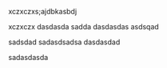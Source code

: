 xczxczxs;ajdbkasbdj

xczxczx
dasdasda
sadda
dasdasdas
asdsqad

sadsdad
sadasdsadsa
dasdasdad


sadasdasda
